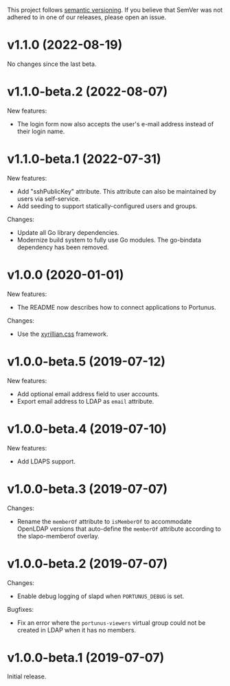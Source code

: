 This project follows [semantic versioning](https://semver.org/spec/v2.0.0.html). If you believe that
SemVer was not adhered to in one of our releases, please open an issue.

# v1.1.0 (2022-08-19)

No changes since the last beta.

# v1.1.0-beta.2 (2022-08-07)

New features:

- The login form now also accepts the user's e-mail address instead of their login name.

# v1.1.0-beta.1 (2022-07-31)

New features:

- Add "sshPublicKey" attribute. This attribute can also be maintained by users via self-service.
- Add seeding to support statically-configured users and groups.

Changes:

- Update all Go library dependencies.
- Modernize build system to fully use Go modules. The go-bindata dependency has been removed.

# v1.0.0 (2020-01-01)

New features:

- The README now describes how to connect applications to Portunus.

Changes:

- Use the [xyrillian.css](https://github.com/majewsky/xyrillian.css) framework.

# v1.0.0-beta.5 (2019-07-12)

New features:

- Add optional email address field to user accounts.
- Export email address to LDAP as `email` attribute.

# v1.0.0-beta.4 (2019-07-10)

New features:

- Add LDAPS support.

# v1.0.0-beta.3 (2019-07-07)

Changes:

- Rename the `memberOf` attribute to `isMemberOf` to accommodate OpenLDAP
  versions that auto-define the `memberOf` attribute according to the
  slapo-memberof overlay.

# v1.0.0-beta.2 (2019-07-07)

Changes:

- Enable debug logging of slapd when `PORTUNUS_DEBUG` is set.

Bugfixes:

- Fix an error where the `portunus-viewers` virtual group could not be created
  in LDAP when it has no members.

# v1.0.0-beta.1 (2019-07-07)

Initial release.
